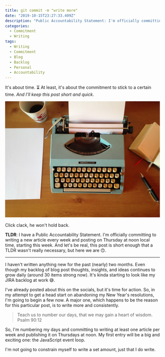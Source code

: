 ```yaml
---
title: git commit -m "write more"
date: "2019-10-15T23:27:33.409Z"
description: "Public Accountability Statement: I'm officially committing to writing a new article every week and posting on Thursday at noon local time, starting this week."
categories:
  - Commitment
  - Writing
tags:
  - Writing
  - Commitment
  - Blog
  - Backlog
  - Personal
  - Accountability
---
```


It's about time. ⏳
At least, it's about the commitment to stick to a certain time.
_And I'll keep this post short and quick_.

![time to write](./hero-image.jpg)

<figcaption>
  Click clack, he won't hold back.
</figcaption>

**TLDR**: I have a Public Accountability Statement.
I'm officially committing to writing a new article every week and posting on Thursday at noon local time, starting this week.
And let's be real, this post is short enough that a TLDR wasn't really necessary, but here we are 🙃.

---

I haven't written anything new for the past (nearly) two months.
Even though my backlog of blog post thoughts, insights, and ideas continues to grow daily (around 30 items strong now).
It's kinda starting to look like my JIRA backlog at work 😅.

I've already posted about this on the socials, but it's time for action.
So, in my attempt to get a head start on abandoning my New Year's resolutions, I'm going to begin a few now.
A major one, which happens to be the reason for this particular post, is to write more and consistently.

> Teach us to number our days, that we may gain a heart of wisdom.
> Psalm 90:12

So, I'm numbering my days and committing to writing at least one article per week and publishing it on Thursdays at noon.
My first entry will be a big and exciting one: the JavaScript event loop.

I'm not going to constrain myself to write a set amount, just that I do write.
